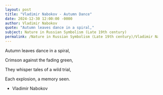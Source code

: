 ```yaml
---
layout: post
title: "Vladimir Nabokov - Autumn Dance"
date: 2024-12-30 12:00:00 -0000
author: Vladimir Nabokov
quote: "Autumn leaves dance in a spiral,"
subject: Nature in Russian Symbolism (Late 19th century)
permalink: /Nature in Russian Symbolism (Late 19th century)/Vladimir Nabokov/Vladimir Nabokov - Autumn Dance
---
```


Autumn leaves dance in a spiral,

Crimson against the fading green,

They whisper tales of a wild trial,

Each explosion, a memory seen.


- Vladimir Nabokov

